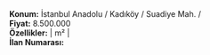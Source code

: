 ## 

**Konum:** İstanbul Anadolu / Kadıköy / Suadiye Mah. /  
**Fiyat:** 8.500.000  
**Özellikler:**  |  m² |   
**İlan Numarası:** 
